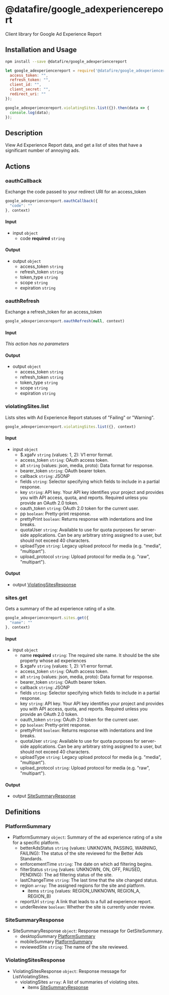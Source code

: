 # @datafire/google_adexperiencereport

Client library for Google Ad Experience Report

## Installation and Usage
```bash
npm install --save @datafire/google_adexperiencereport
```
```js
let google_adexperiencereport = require('@datafire/google_adexperiencereport').create({
  access_token: "",
  refresh_token: "",
  client_id: "",
  client_secret: "",
  redirect_uri: ""
});

google_adexperiencereport.violatingSites.list({}).then(data => {
  console.log(data);
});
```

## Description

View Ad Experience Report data, and get a list of sites that have a significant number of annoying ads.

## Actions

### oauthCallback
Exchange the code passed to your redirect URI for an access_token


```js
google_adexperiencereport.oauthCallback({
  "code": ""
}, context)
```

#### Input
* input `object`
  * code **required** `string`

#### Output
* output `object`
  * access_token `string`
  * refresh_token `string`
  * token_type `string`
  * scope `string`
  * expiration `string`

### oauthRefresh
Exchange a refresh_token for an access_token


```js
google_adexperiencereport.oauthRefresh(null, context)
```

#### Input
*This action has no parameters*

#### Output
* output `object`
  * access_token `string`
  * refresh_token `string`
  * token_type `string`
  * scope `string`
  * expiration `string`

### violatingSites.list
Lists sites with Ad Experience Report statuses of "Failing" or "Warning".


```js
google_adexperiencereport.violatingSites.list({}, context)
```

#### Input
* input `object`
  * $.xgafv `string` (values: 1, 2): V1 error format.
  * access_token `string`: OAuth access token.
  * alt `string` (values: json, media, proto): Data format for response.
  * bearer_token `string`: OAuth bearer token.
  * callback `string`: JSONP
  * fields `string`: Selector specifying which fields to include in a partial response.
  * key `string`: API key. Your API key identifies your project and provides you with API access, quota, and reports. Required unless you provide an OAuth 2.0 token.
  * oauth_token `string`: OAuth 2.0 token for the current user.
  * pp `boolean`: Pretty-print response.
  * prettyPrint `boolean`: Returns response with indentations and line breaks.
  * quotaUser `string`: Available to use for quota purposes for server-side applications. Can be any arbitrary string assigned to a user, but should not exceed 40 characters.
  * uploadType `string`: Legacy upload protocol for media (e.g. "media", "multipart").
  * upload_protocol `string`: Upload protocol for media (e.g. "raw", "multipart").

#### Output
* output [ViolatingSitesResponse](#violatingsitesresponse)

### sites.get
Gets a summary of the ad experience rating of a site.


```js
google_adexperiencereport.sites.get({
  "name": ""
}, context)
```

#### Input
* input `object`
  * name **required** `string`: The required site name. It should be the site property whose ad experiences
  * $.xgafv `string` (values: 1, 2): V1 error format.
  * access_token `string`: OAuth access token.
  * alt `string` (values: json, media, proto): Data format for response.
  * bearer_token `string`: OAuth bearer token.
  * callback `string`: JSONP
  * fields `string`: Selector specifying which fields to include in a partial response.
  * key `string`: API key. Your API key identifies your project and provides you with API access, quota, and reports. Required unless you provide an OAuth 2.0 token.
  * oauth_token `string`: OAuth 2.0 token for the current user.
  * pp `boolean`: Pretty-print response.
  * prettyPrint `boolean`: Returns response with indentations and line breaks.
  * quotaUser `string`: Available to use for quota purposes for server-side applications. Can be any arbitrary string assigned to a user, but should not exceed 40 characters.
  * uploadType `string`: Legacy upload protocol for media (e.g. "media", "multipart").
  * upload_protocol `string`: Upload protocol for media (e.g. "raw", "multipart").

#### Output
* output [SiteSummaryResponse](#sitesummaryresponse)



## Definitions

### PlatformSummary
* PlatformSummary `object`: Summary of the ad experience rating of a site for a specific platform.
  * betterAdsStatus `string` (values: UNKNOWN, PASSING, WARNING, FAILING): The status of the site reviewed for the Better Ads Standards.
  * enforcementTime `string`: The date on which ad filtering begins.
  * filterStatus `string` (values: UNKNOWN, ON, OFF, PAUSED, PENDING): The ad filtering status of the site.
  * lastChangeTime `string`: The last time that the site changed status.
  * region `array`: The assigned regions for the site and platform.
    * items `string` (values: REGION_UNKNOWN, REGION_A, REGION_B)
  * reportUrl `string`: A link that leads to a full ad experience report.
  * underReview `boolean`: Whether the site is currently under review.

### SiteSummaryResponse
* SiteSummaryResponse `object`: Response message for GetSiteSummary.
  * desktopSummary [PlatformSummary](#platformsummary)
  * mobileSummary [PlatformSummary](#platformsummary)
  * reviewedSite `string`: The name of the site reviewed.

### ViolatingSitesResponse
* ViolatingSitesResponse `object`: Response message for ListViolatingSites.
  * violatingSites `array`: A list of summaries of violating sites.
    * items [SiteSummaryResponse](#sitesummaryresponse)


